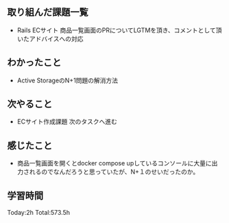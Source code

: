 ## 取り組んだ課題一覧
- Rails ECサイト 商品一覧画面のPRについてLGTMを頂き、コメントとして頂いたアドバイスへの対応
  
## わかったこと
- Active StorageのN+1問題の解消方法

## 次やること
- ECサイト作成課題 次のタスクへ進む
  
## 感じたこと
- 商品一覧画面を開くとdocker compose upしているコンソールに大量に出力されるのでなんだろうと思っていたが、N+１のせいだったのか。
  
## 学習時間
Today:2h
Total:573.5h
